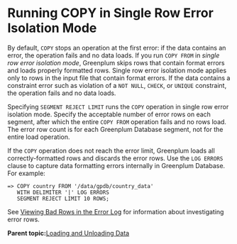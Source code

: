 # Running COPY in Single Row Error Isolation Mode 

By default, `COPY` stops an operation at the first error: if the data contains an error, the operation fails and no data loads. If you run `COPY FROM` in *single row error isolation mode*, Greenplum skips rows that contain format errors and loads properly formatted rows. Single row error isolation mode applies only to rows in the input file that contain format errors. If the data contains a constraint error such as violation of a `NOT NULL`, `CHECK`, or `UNIQUE` constraint, the operation fails and no data loads.

Specifying `SEGMENT REJECT LIMIT` runs the `COPY` operation in single row error isolation mode. Specify the acceptable number of error rows on each segment, after which the entire `COPY FROM` operation fails and no rows load. The error row count is for each Greenplum Database segment, not for the entire load operation.

If the `COPY` operation does not reach the error limit, Greenplum loads all correctly-formatted rows and discards the error rows. Use the `LOG ERRORS` clause to capture data formatting errors internally in Greenplum Database. For example:

```
=> COPY country FROM '/data/gpdb/country_data' 
   WITH DELIMITER '|' LOG ERRORS
   SEGMENT REJECT LIMIT 10 ROWS;
```

See [Viewing Bad Rows in the Error Log](g-viewing-bad-rows-in-the-error-table-or-error-log.html) for information about investigating error rows.

**Parent topic:**[Loading and Unloading Data](../../load/topics/g-loading-and-unloading-data.html)

